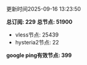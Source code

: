更新时间2025-09-16 13:23:50

**总订阅: 229**
**总节点: 51900**
- vless节点: 25439
- hysteria2节点: 22

**google ping有效节点: 399**
